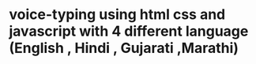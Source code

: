 # voice-typing using html css and javascript with 4 different language (English , Hindi , Gujarati ,Marathi)
